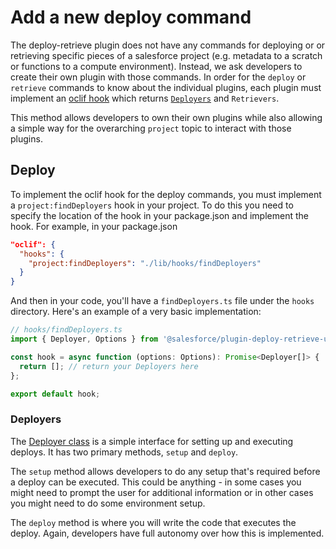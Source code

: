 # Add a new deploy command

The deploy-retrieve plugin does not have any commands for deploying or or retrieving specific pieces of a salesforce project (e.g. metadata to a scratch or functions to a compute environment). Instead, we ask developers to create their own plugin with those commands. In order for the `deploy` or `retrieve` commands to know about the individual plugins, each plugin must implement an [oclif hook](https://oclif.io/docs/hooks) which returns [`Deployers`](https://github.com/salesforcecli/plugin-deploy-retrieve-utils/blob/main/src/deployer.ts) and `Retrievers`.

This method allows developers to own their own plugins while also allowing a simple way for the overarching `project` topic to interact with those plugins.

## Deploy

To implement the oclif hook for the deploy commands, you must implement a `project:findDeployers` hook in your project. To do this you need to specify the location of the hook in your package.json and implement the hook. For example, in your package.json

```json
"oclif": {
  "hooks": {
    "project:findDeployers": "./lib/hooks/findDeployers"
  }
}
```

And then in your code, you'll have a `findDeployers.ts` file under the `hooks` directory. Here's an example of a very basic implementation:

```typescript
// hooks/findDeployers.ts
import { Deployer, Options } from '@salesforce/plugin-deploy-retrieve-utils';

const hook = async function (options: Options): Promise<Deployer[]> {
  return []; // return your Deployers here
};

export default hook;
```

### Deployers

The [Deployer class](https://github.com/salesforcecli/plugin-deploy-retrieve-utils/blob/main/src/deployer.ts) is a simple interface for setting up and executing deploys. It has two primary methods, `setup` and `deploy`.

The `setup` method allows developers to do any setup that's required before a deploy can be executed. This could be anything - in some cases you might need to prompt the user for additional information or in other cases you might need to do some environment setup.

The `deploy` method is where you will write the code that executes the deploy. Again, developers have full autonomy over how this is implemented.

